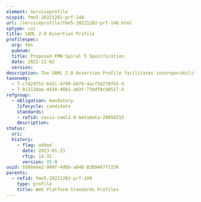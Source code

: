 ```yaml
---
element: Serviceprofile
nispid: fmn5-20221202-prf-140
url: /serviceprofile/fmn5-20221202-prf-140.html
sptype: coi
title: SAML 2.0 Assertion Profile
profilespec:
  org: fmn
  pubnum: 
  title: Proposed FMN Spiral 5 Specification
  date: 2022-12-02
  version: 
description: The SAML 2.0 Assertion Profile facilitates interoperability for distributing Claims, structured in SAML 2.0, between federated entities.
taxonomy:
  - T-c742df52-642c-4799-b678-4acf5d278fb5-X
  - T-913128ae-4838-4883-a03f-730df0cb0517-X
refgroup:
  - obligation: mandatory
    lifecycle: candidate
    standards: 
    - refid: oasis-saml2.0-metadata-20050315
    description: 
status:
  uri: 
  history: 
    - flag: added
      date: 2023-01-23
      rfcp: 14-32
      version: 15.0
uuid: 5566eee2-900f-4dbb-a848-8389467f7236
parents:
  - refid: fmn5-20221202-prf-109
    type: profile
    title: Web Platform Standards Profiles
---
```

